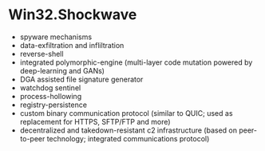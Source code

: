 # Win32.Shockwave

- spyware mechanisms
- data-exfiltration and infliltration
- reverse-shell
- integrated polymorphic-engine (multi-layer code mutation powered by deep-learning and GANs) 
- DGA assisted file signature generator
- watchdog sentinel
- process-hollowing
- registry-persistence
- custom binary communication protocol (similar to QUIC; used as replacement for HTTPS, SFTP/FTP and more)
- decentralized and takedown-resistant c2 infrastructure (based on peer-to-peer technology; integrated communications protocol)
